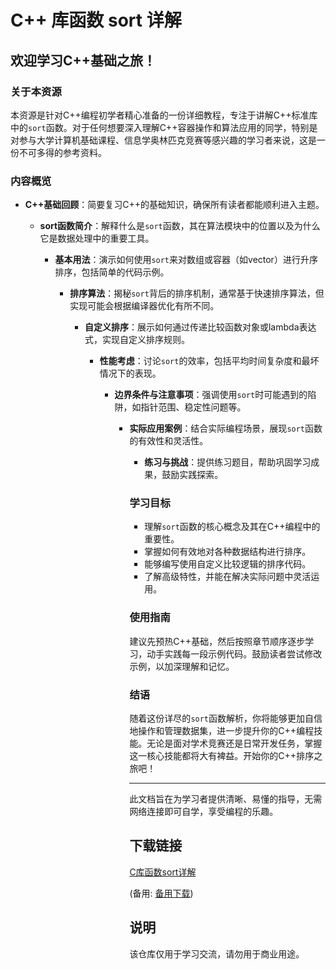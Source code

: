 # C++ 库函数 sort 详解

## 欢迎学习C++基础之旅！

### 关于本资源

本资源是针对C++编程初学者精心准备的一份详细教程，专注于讲解C++标准库中的`sort`函数。对于任何想要深入理解C++容器操作和算法应用的同学，特别是对参与大学计算机基础课程、信息学奥林匹克竞赛等感兴趣的学习者来说，这是一份不可多得的参考资料。

### 内容概览

- **C++基础回顾**：简要复习C++的基础知识，确保所有读者都能顺利进入主题。

  - **sort函数简介**：解释什么是`sort`函数，其在算法模块中的位置以及为什么它是数据处理中的重要工具。

    - **基本用法**：演示如何使用`sort`来对数组或容器（如vector）进行升序排序，包括简单的代码示例。

      - **排序算法**：揭秘`sort`背后的排序机制，通常基于快速排序算法，但实现可能会根据编译器优化有所不同。

        - **自定义排序**：展示如何通过传递比较函数对象或lambda表达式，实现自定义排序规则。

          - **性能考虑**：讨论`sort`的效率，包括平均时间复杂度和最坏情况下的表现。

            - **边界条件与注意事项**：强调使用`sort`时可能遇到的陷阱，如指针范围、稳定性问题等。

              - **实际应用案例**：结合实际编程场景，展现`sort`函数的有效性和灵活性。

                - **练习与挑战**：提供练习题目，帮助巩固学习成果，鼓励实践探索。

                ### 学习目标

                - 理解`sort`函数的核心概念及其在C++编程中的重要性。
                - 掌握如何有效地对各种数据结构进行排序。
                - 能够编写使用自定义比较逻辑的排序代码。
                - 了解高级特性，并能在解决实际问题中灵活运用。

                ### 使用指南

                建议先预热C++基础，然后按照章节顺序逐步学习，动手实践每一段示例代码。鼓励读者尝试修改示例，以加深理解和记忆。

                ### 结语

                随着这份详尽的`sort`函数解析，你将能够更加自信地操作和管理数据集，进一步提升你的C++编程技能。无论是面对学术竞赛还是日常开发任务，掌握这一核心技能都将大有裨益。开始你的C++排序之旅吧！

                ---

                此文档旨在为学习者提供清晰、易懂的指导，无需网络连接即可自学，享受编程的乐趣。

                ## 下载链接
                [C库函数sort详解](https://pan.quark.cn/s/1181e7bbafda) 

                (备用: [备用下载](https://pan.baidu.com/s/1lyDP5c5s54-jujqEByujbQ?pwd=1234))

                ## 说明

                该仓库仅用于学习交流，请勿用于商业用途。

